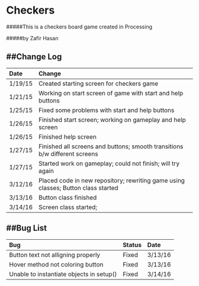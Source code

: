 # Checkers
#####This is a checkers board game created in Processing

#####by Zafir Hasan

##Change Log
----------
| Date    | Change                 |
|:--------|:-----------------------|
| 1/19/15 | Created starting screen for checkers game|
| 1/21/15 | Working on start screen of game with start and help buttons| 
| 1/25/15 | Fixed some problems with start and help buttons|
| 1/26/15 | Finished start screen; working on gameplay and help screen|
| 1/26/15 | Finished help screen|
| 1/27/15 | Finished all screens and buttons; smooth transitions b/w different screens|
| 1/27/15 | Started work on gameplay; could not finish; will try again|
| 3/12/16 | Placed code in new repository; rewriting game using classes; Button class started|
| 3/13/16 | Button class finished|
| 3/14/16 | Screen class started;|

##Bug List
--------------------
|  Bug                                                   |  Status |  Date  |
|:-------------------------------------------------------|:--------|:-------|
|Button text not alligning properly                      | Fixed   | 3/13/16|
|Hover method not coloring button                        | Fixed   | 3/13/16|
|Unable to instantiate objects in setup()                | Fixed   | 3/14/16|




